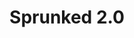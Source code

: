 ---
slug: sprunked-20-962
title: Sprunked 2.0
description: "Sprunked 2.0 is an exciting online game. Play for free directly in your browser!"
icon: /images/popular_mods/Sprunked 2.0.png
url: https://wowtbc.net/sprunkin/sprunked2/index.html
previewImage: /images/popular_mods/Sprunked 2.0.png
type: popular mods

# SEO配置
seo:
  title: "Sprunked 2.0 - Play Free Online Game | Fun Browser Games"
  description: "Sprunked 2.0 - Play this fun online game for free in your browser. No download required!"
  ogImage: "/images/popular_mods/Sprunked 2.0.png"
  keywords: "sprunked-20-962, online game, browser game, free game, popular mods game, play online"

videoUrls:
  - https://www.youtube.com/embed/example1
  - https://www.youtube.com/embed/example2

whyPlay:
  title: "Why Play Sprunked 2.0?"
  items:
    - "Immersive Gameplay: Sprunked 2.0 offers an engaging and immersive gaming experience that will keep you entertained for hours"
    - "Challenging Levels: Test your skills with increasingly difficult challenges and obstacles"
    - "Beautiful Graphics: Enjoy stunning visuals and smooth animations that bring the game world to life"
    - "Regular Updates: New content and features are added regularly to keep the game fresh and exciting"
    - "Free to Play: Experience all the fun without spending a penny"
    - "Community Features: Connect with other players, share strategies, and compete for high scores"
    - "Cross-Platform: Play on any device with a web browser, no downloads required"

features:
  title: "Key Features of Sprunked 2.0"
  image: "/images/popular_mods/Sprunked 2.0.png"
  items:
    - "Intuitive Controls: Easy to learn controls make Sprunked 2.0 accessible for players of all skill levels"
    - "Multiple Game Modes: Enjoy various gameplay options that provide different challenges and experiences"
    - "Character Customization: Personalize your gaming experience with unique characters and items"
    - "Achievement System: Complete special tasks to earn rewards and recognition"
    - "Leaderboards: Compete with players worldwide and see who can achieve the highest scores"

characteristics:
  title: "Game Characteristics"
  image: "/images/popular_mods/Sprunked 2.0.png"
  items:
    - "Genre: Popular mods game with elements of strategy and skill"
    - "Difficulty: Suitable for both casual gamers and those seeking a challenge"
    - "Play Time: Quick sessions or extended gameplay, depending on your preference"
    - "Art Style: Vibrant and engaging visuals that enhance the gaming experience"
    - "Sound Design: Immersive audio that complements the gameplay perfectly"

info: "Sprunked 2.0 is an exciting online game that offers players a unique and engaging gaming experience. With its intuitive controls, stunning visuals, and challenging gameplay, Sprunked 2.0 provides hours of entertainment for players of all ages and skill levels. Whether you're looking for a quick gaming session during a break or an extended play session, Sprunked 2.0 delivers an immersive experience that will keep you coming back for more. The game features multiple levels of increasing difficulty, ensuring that players are constantly challenged as they progress. With regular updates adding new content and features, Sprunked 2.0 remains fresh and exciting, providing endless entertainment options for its growing community of players."

howToPlayIntro: "Welcome to Sprunked 2.0! This guide will walk you through the basics and help you master the game. Whether you're a beginner or looking to improve your skills, these tips and instructions will enhance your gaming experience."

howToPlaySteps:
  - title: "Getting Started"
    description: "Begin your Sprunked 2.0 adventure by familiarizing yourself with the controls. Use your keyboard or mouse to navigate through the game interface. The tutorial will guide you through the basic mechanics and help you understand the objectives."
  - title: "Understanding the Objectives"
    description: "In Sprunked 2.0, your main goal is to progress through levels by completing specific objectives. Each level presents unique challenges that require different strategies and approaches."
  - title: "Mastering the Controls"
    description: "Practice using the controls to improve your precision and reaction time. Sprunked 2.0 requires quick reflexes and strategic thinking to overcome obstacles and defeat opponents."
  - title: "Utilizing Power-ups"
    description: "Collect power-ups throughout the game to enhance your abilities and overcome difficult challenges. Each power-up offers unique advantages that can be crucial for success."
  - title: "Developing Strategies"
    description: "As you progress in Sprunked 2.0, develop effective strategies for different scenarios. Analyze patterns, anticipate challenges, and adapt your approach to maximize your performance."

faq:
  title: "Frequently Asked Questions about Sprunked 2.0"
  items:
    - question: "Is Sprunked 2.0 free to play?"
      answer: "Yes, Sprunked 2.0 is completely free to play directly in your web browser. No downloads or purchases are required to enjoy the full game experience."
    - question: "Can I play Sprunked 2.0 on mobile devices?"
      answer: "Yes, Sprunked 2.0 is optimized for both desktop and mobile play. You can enjoy the game on any device with a web browser and internet connection."
    - question: "Are there any in-game purchases?"
      answer: "While Sprunked 2.0 is free to play, there may be optional in-game purchases available for cosmetic items or additional features that don't affect core gameplay."
    - question: "How often is Sprunked 2.0 updated?"
      answer: "The developers regularly update Sprunked 2.0 with new content, features, and improvements based on player feedback and game performance."
    - question: "Can I play Sprunked 2.0 offline?"
      answer: "Currently, Sprunked 2.0 requires an internet connection to play as it's a browser-based online game."
    - question: "Is Sprunked 2.0 suitable for children?"
      answer: "Yes, Sprunked 2.0 is designed to be family-friendly and suitable for players of all ages."
    - question: "How do I report bugs or issues?"
      answer: "If you encounter any problems while playing Sprunked 2.0, you can report them through the game's support page or contact the developers directly through their website."
    - question: "Still Have Questions?"
      answer: "If you have additional questions about Sprunked 2.0 that aren't covered in this FAQ, please visit our support center or contact our customer service team for assistance."
---